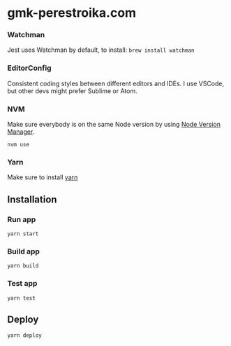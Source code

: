 # gmk-perestroika.com

### Watchman

Jest uses Watchman by default, to install: `brew install watchman`

### EditorConfig

Consistent coding styles between different editors and IDEs. I use VSCode, but other devs might prefer Sublime or Atom.

### NVM

Make sure everybody is on the same Node version by using [Node Version Manager](https://github.com/creationix/nvm).

```
nvm use
```

### Yarn

Make sure to install [yarn](https://github.com/yarnpkg/yarn)

## Installation

### Run app

```
yarn start
```

### Build app

```
yarn build
```

### Test app

```
yarn test
```

## Deploy

```
yarn deploy
```
